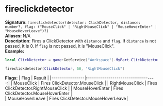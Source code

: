 # fireclickdetector
**Signature:** `fireclickdetector(detector: ClickDetector, distance: number?, flag: ("MouseClick" | "RightMouseClick" | "MouseHoverEnter" | "MouseHoverLeave")?)` <br>
**Aliases:** N/A <br>
**Description:** Fires a ClickDetector with `distance` and `flag`. If `distance` is not passed, it is 0. If `flag` is not passed, it is "MouseClick". <br>
**Example:**
```lua
local ClickDetector = game:GetService("Workspace").MyPart.ClickDetector

fireclickdetector(ClickDetector, 50, "RightMouseClick")
```

**Flags:**
| Flag            | Result                              |
|-----------------|:-----------------------------------:|
| MouseClick      | Fires ClickDetector.MouseClick      | 
| RightMouseClick | Fires ClickDetector.RightMouseClick | 
| MouseHoverEnter | Fires ClickDetector.MouseHoverEnter |  
| MouseHoverLeave | Fires ClickDetector.MouseHoverLeave |